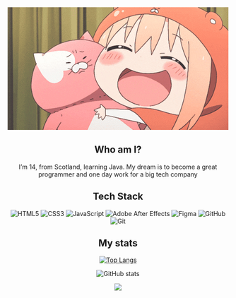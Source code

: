 <div align="center">

<a href="https://github.com/norvdx">
  <img src="https://github.com/norvdx/norvdx/blob/main/anime-gif.gif" alt="Header"/>
</a>


## Who am I?
I’m 14, from Scotland, learning Java. My dream is to become a great programmer and one day work for a big tech company


## Tech Stack  
![HTML5](https://img.shields.io/badge/html5-%23E34F26.svg?style=for-the-badge&logo=html5&logoColor=white) 
![CSS3](https://img.shields.io/badge/css3-%231572B6.svg?style=for-the-badge&logo=css3&logoColor=white) 
![JavaScript](https://img.shields.io/badge/javascript-%23323330.svg?style=for-the-badge&logo=javascript&logoColor=%23F7DF1E) 
![Adobe After Effects](https://img.shields.io/badge/Adobe%20After%20Effects-9999FF.svg?style=for-the-badge&logo=Adobe%20After%20Effects&logoColor=white) 
![Figma](https://img.shields.io/badge/figma-%23F24E1E.svg?style=for-the-badge&logo=figma&logoColor=white) 
![GitHub](https://img.shields.io/badge/github-%23121011.svg?style=for-the-badge&logo=github&logoColor=white) 
![Git](https://img.shields.io/badge/git-%23F05033.svg?style=for-the-badge&logo=git&logoColor=white) 


## My stats


<!-- Top Languages -->
[![Top Langs](https://github-readme-stats.vercel.app/api/top-langs/?username=norvdx&layout=donut&count_private=true&title_color=f29987&text_color=f5f5f5&icon_color=f29987&bg_color=0d1117)](https://github.com/anuraghazra/github-readme-stats)

<!-- GitHub Stats -->
![GitHub stats](https://github-readme-stats.vercel.app/api?username=norvdx&show_icons=true&title_color=f29987&text_color=f5f5f5&icon_color=f29987&bg_color=0d1117)

![](https://komarev.com/ghpvc/?username=norvdx&color=f29987)


</div>

